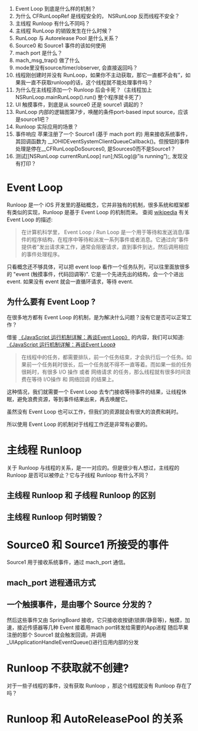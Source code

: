 1. Event Loop 到底是什么样的机制？
2. 为什么 CFRunLoopRef 是线程安全的， NSRunLoop 反而线程不安全？
3. 主线程 Runloop 有什么不同吗？
4. 主线程 RunLoop 的销毁发生在什么时候？
5. RunLoop 与 Autorelease Pool 是什么关系？
6. Source0 和 Source1 事件的该如何使用
7. mach port 是什么？
8. mach_msg_trap() 做了什么
9. mode里没有source/timer/observer, 会直接返回吗？
10. 线程刚创建时并没有 RunLoop，如果你不主动获取，那它一直都不会有”，如果我一直不获取runloop的话，这个线程就不能处理事件吗？
10. 为什么在主线程添加一个 Runloop 后会卡死？（主线程加上 NSRunLoop.mainRunLoop().run() 整个程序就卡死了）
11. UI 触摸事件，到底是从 source0 还是 source1 调起的？ 
12. RunLoop 内部的逻辑图第7步，唤醒的条件port-based input source，应该是source1吧？
13. Runloop 实际应用的场景？
14. 事件响应
苹果注册了一个 Source1 (基于 mach port 的) 用来接收系统事件，其回调函数为 __IOHIDEventSystemClientQueueCallback()。但按钮的事件处理是停在__CFRunLoopDoSources0, 是Sources0而不是Source1？
15. 测试[[NSRunLoop currentRunLoop] run];NSLog(@”is running”);, 发现没有打印？

# Event Loop

Runloop 是一个 iOS 开发里的基础概念，它并非独有的机制，很多系统和框架都有类似的实现，Runloop 是基于 Event Loop 的机制而来。
查阅 [wikipedia](https://en.wikipedia.org/wiki/Event_loop) 有关 Event Loop 的描述:
>在计算机科学里， Event Loop / Run Loop 是一个用于等待和发送消息/事件的程序结构，在程序中等待和派发一系列事件或者消息。它通过向“事件提供者”发出请求来工作，通常会阻塞请求，直到事件到达，然后调用相应的事件处理程序。

只看概念还不够具体，可以把 event loop 看作一个任务队列，可以往里面放很多的 "event (触摸事件，代码回调等)". 它是一个先进先出的结构，会一个个进出 event. 如果没有 event 就会一直循环请求，等待 event.

## 为什么要有 Event Loop ?

在很多地方都有  Event Loop 的机制，是为解决什么问题？没有它是否可以正常工作？

借鉴 [《JavaScript 运行机制详解：再谈Event Loop》](http://www.ruanyifeng.com/blog/2014/10/event-loop.html) 的内容，我们可以知道:[《JavaScript 运行机制详解：再谈Event Loop》](http://www.ruanyifeng.com/blog/2014/10/event-loop.html)
>在线程中的任务，都需要排队，前一个任务结束，才会执行后一个任务。如果前一个任务耗时很长，后一个任务就不得不一直等着。而如果一些的任务很耗时，有很多 I/O 操作 或者 网络请求 的任务，那么线程就有很多时间浪费在等待 I/O操作 和 网络回调 的结果上。

这种情况，我们就需要一个 Event Loop 去专门接收等待事件的结果，让线程休眠，避免浪费资源，等到事件结果出来，再去唤醒它。

虽然没有 Event Loop 也可以工作，但我们的资源就会有很大的浪费和耗时。

所以使用 Event Loop 的机制对于线程工作还是非常有必要的。

# 主线程 Runloop

关于 Runloop 与线程的关系，是一一对应的。但是很少有人想过，主线程的 Runloop 是否可以被停止？它与子线程 Runloop 有什么不同？


## 主线程 Runloop 和 子线程 Runloop 的区别
 
## 主线程 Runloop 何时销毁？



# Source0 和 Source1  所接受的事件

Source1 用于接收系统事件，通过 mach_port 通信。

##  mach_port 进程通讯方式

## 一个触摸事件，是由哪个 Source 分发的？

然后这些事件又由 SpringBoard 接收，它只接收收按键(锁屏/静音等)，触摸，加速，接近传感器等几种 Event
接着用mach port转发给需要的App进程
随后苹果注册的那个 Source1 就会触发回调，并调用 _UIApplicationHandleEventQueue()进行应用内部的分发

# Runloop 不获取就不创建?

对于一些子线程的事件，没有获取 Runloop ，那这个线程就没有 Runloop 存在了吗？

# Runloop 和 AutoReleasePool 的关系



